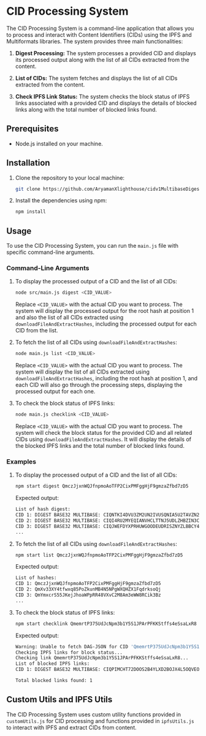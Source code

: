 # CID Processing System

The CID Processing System is a command-line application that allows you to process and interact with Content Identifiers (CIDs) using the IPFS and Multiformats libraries. The system provides three main functionalities:

1. **Digest Processing:** The system processes a provided CID and displays its processed output along with the list of all CIDs extracted from the content.

2. **List of CIDs:** The system fetches and displays the list of all CIDs extracted from the content.

3. **Check IPFS Link Status:** The system checks the block status of IPFS links associated with a provided CID and displays the details of blocked links along with the total number of blocked links found.

## Prerequisites

- Node.js installed on your machine.

## Installation

1. Clone the repository to your local machine:
    ```bash
    git clone https://github.com/AryamanXlighthouse/cidv1MultibaseDigest.git
    ```
2. Install the dependencies using npm:
    ```bash
    npm install
    ```


## Usage

To use the CID Processing System, you can run the `main.js` file with specific command-line arguments.

### Command-Line Arguments

1. To display the processed output of a CID and the list of all CIDs:

    ```bash
    node src/main.js digest <CID_VALUE>
    ```
    Replace `<CID_VALUE>` with the actual CID you want to process. The system will display the processed output for the root hash at position 1 and also the list of all CIDs extracted using `downloadFileAndExtractHashes`, including the processed output for each CID from the list.

2. To fetch the list of all CIDs using `downloadFileAndExtractHashes`:
    ```bash
    node main.js list <CID_VALUE>
    ```
    Replace `<CID_VALUE>` with the actual CID you want to process. The system will display the list of all CIDs extracted using `downloadFileAndExtractHashes`, including the root hash at position 1, and each CID will also go through the processing steps, displaying the processed output for each one.

3. To check the block status of IPFS links:
    ```bash
    node main.js checklink <CID_VALUE>
    ```
    Replace `<CID_VALUE>` with the actual CID you want to process. The system will check the block status for the provided CID and all related CIDs using `downloadFileAndExtractHashes`. It will display the details of the blocked IPFS links and the total number of blocked links found.

### Examples

1. To display the processed output of a CID and the list of all CIDs:
    ```bash
    npm start digest QmczJjxnWQJfnpmoAoTFP2CixPMFggHjF9gmzaZfbd7zD5
    ```
    Expected output:
    ```bash
    List of hash digest:
    CID 1: DIGEST BASE32 MULTIBASE: CIQNTKI4DVU3ZM2UN2IVUSQNIA5U2TAVZN2K4QF225IDOURIWRKTFMA
    CID 2: DIGEST BASE32 MULTIBASE: CIQI4RU2MYEQIANVHCLTTNJ5UDLZHBZIN3CHMM3GD74EC4CSEEPVD6A
    CID 3: DIGEST BASE32 MULTIBASE: CIQJWEFDYXPRHUWGOODEUDRISZNYZLBBCY4L6V4ITKEPSQ5IKYWJS3I
    ...
    ```

2. To fetch the list of all CIDs using `downloadFileAndExtractHashes`:
    ```bash
    npm start list QmczJjxnWQJfnpmoAoTFP2CixPMFggHjF9gmzaZfbd7zD5
    ```
    Expected output:
    ```bash
    List of hashes:
    CID 1: QmczJjxnWQJfnpmoAoTFP2CixPMFggHjF9gmzaZfbd7zD5
    CID 2: QmXv33XY4tfwxq85PoZkunMB4N5NPgWXQHZX1FqdrksoQj
    CID 3: QmYmxcrS55JKejJhoaWPpRR48VXvC2M8Am3eWW8RCik3Bz
    ...
    ```

3. To check the block status of IPFS links:
    ```bash
    npm start checklink QmemrtP375UdJcNpm3b1Y5S1JPArPFKKStffs4eSsaLxR8
    ```
    Expected output:
    ```bash
    Warning: Unable to fetch DAG-JSON for CID 'QmemrtP375UdJcNpm3b1Y5S1JPArPFKKStffs4eSsaLxR8' from IPFS. Response status: 404
    Checking IPFS links for block status...
    Checking link QmemrtP375UdJcNpm3b1Y5S1JPArPFKKStffs4eSsaLxR8...
    List of blocked IPFS links:
    CID 1: DIGEST BASE32 MULTIBASE: CIQPIMCHT72DOOS2B4YLXD2BOJX4L5OQVEOXYCHFCER3QZY2IIJOCOY

    Total blocked links found: 1
    ```

## Custom Utils and IPFS Utils

The CID Processing System uses custom utility functions provided in `customUtils.js` for CID processing and functions provided in `ipfsUtils.js` to interact with IPFS and extract CIDs from content.
